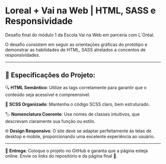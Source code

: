 # Loreal + Vai na Web | HTML, SASS e Responsividade

Desafio final do módulo 1 da Escola Vai na Web em parceria com L´Oréal.

O desafio consistem em seguir as orientações gráficas do protótipo e demonstrar as habilidades de HTML, SASS atrelados a concentos de responsividades.

---

## 🎯 Especificações do Projeto:

🔍 **HTML Semântico**: Utilize as tags corretamente para garantir que o conteúdo seja acessível e compreensível.

🎨 **SCSS Organizado**: Mantenha o código SCSS claro, bem estruturado.

🏷️ **Nomenclatura Coerente**: Use nomes de classes intuitivos, que descrevam claramente sua função ou estilo.

🌐 **Design Responsivo**: O site deve se adaptar perfeitamente às telas de desktop e mobile, proporcionando uma excelente experiência ao usuário.

---

📌 **Entrega**: Coloque o projeto no GitHub e garanta que a página esteja online. Envie os links do repositório e da página final 🌟.
